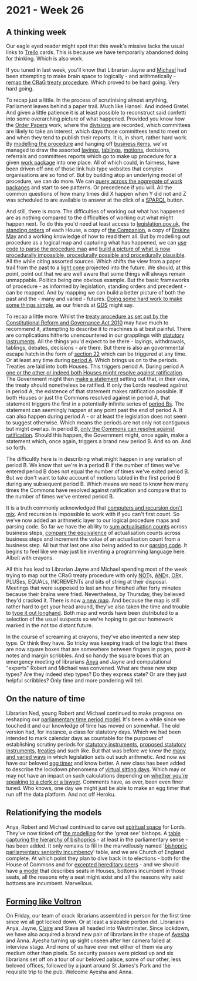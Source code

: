 # 2021 - Week 26

## A thinking week

Our eagle eyed reader might spot that this week's missive lacks the usual links to [Trello](https://en.wikipedia.org/wiki/Trello) cards. This is because we have temporarily abandoned doing for thinking. Which is also work.

If you tuned in last week, you'll know that Librarian Jayne and [Michael](https://twitter.com/fantasticlife) had been attempting to make brain space to logically - and arithmetically - [remap the CRaG treaty procedure](https://ukparliament.github.io/ontologies/procedure/flowcharts/crag-treaties/logic-gates/crag-treaties.pdf). Which proved to be hard going. Very hard going.

To recap just a little. In the process of scrutinising almost anything, Parliament leaves behind a paper trail. Much like Hansel. And indeed Gretel. And given a little patience it is at least possible to reconstruct said confetti into some overarching picture of what happened. Provided you know how the [Order Papers](https://commonsbusiness.parliament.uk/document/48969/html) work, where the [divisions](https://www.parliament.uk/globalassets/documents/commons-information-office/Divisions.pdf) are recorded, which committees are likely to take an interest, which days those committees tend to meet on and when they tend to publish their reports. It is, in short, rather hard work. By [modelling the procedure](https://ukparliament.github.io/ontologies/procedure/procedure-ontology.html) and hanging off [business items](https://ukparliament.github.io/ontologies/procedure/procedure-ontology.html#d4e211), we've managed to draw the assorted [layings](https://ukparliament.github.io/ontologies/laying/laying-ontology.html#d4e106), [tablings](https://ukparliament.github.io/ontologies/tabling/tabling-ontology.html), [motions](https://ukparliament.github.io/ontologies/procedure/flowcharts/meta/motions/logic-gates/motion.pdf), decisions, referrals and committees reports which go to make up procedure for a given [work package](https://ukparliament.github.io/ontologies/procedure/procedure-ontology.html#d4e222) into one place. All of which could, in fairness, have been driven off one of those link hub type websites that complex organisations are so fond of. But by building atop an underlying model of procedure, we can do more. We can [query across the aggregate of work packages](https://ukparliament.github.io/ontologies/procedure/meta/queries/) and start to see patterns. Or precedence if you will. All the common questions of how many times did X happen when Y did not and Z was scheduled to are available to answer at the click of a [SPARQL](https://en.wikipedia.org/wiki/SPARQL) button.

And still, there is more. The difficulties of working out what has happened are as nothing compared to the difficulties of working out what might happen next. To do this you'd need at least access to [legislation.gov.uk](https://www.legislation.gov.uk/), the [standing orders](https://api.parliament.uk/standing-orders) of each House, a copy of [the Companion](https://publications.parliament.uk/pa/ld/ldcomp/compso2017/compso02.htm), a copy of [Erskine May](https://erskinemay.parliament.uk/) and a working knowledge of how to read them all. But by modelling out procedure as a logical map and capturing what has happened, we can [use code to parse the procedure map](https://api.parliament.uk/procedures/meta/comments) and [build a picture of what is now procedurally impossible, procedurally possible and procedurally plausible](https://api.parliament.uk/procedures/work-packages/9). All the while citing assorted sources. Which shifts the view from a paper trail from the past to a [light cone](https://en.wikipedia.org/wiki/Light_cone) projected into the future. We should, at this point, point out that we are well aware that some things will always remain unmappable. Politics being one obvious example. But the basic frameworks of procedure - as informed by legislation, standing orders and precedent - can be mapped. And by mapping we can build a better picture of both the past and the - many and varied - futures. [Doing some hard work to make some things simple](https://www.gov.uk/guidance/government-design-principles#do-the-hard-work-to-make-it-simple), as our friends at [GDS](https://www.gov.uk/government/organisations/government-digital-service) might say.

To recap a little more. Whilst the [treaty procedure as set out by the Constitutional Reform and Governance Act 2010](https://www.legislation.gov.uk/ukpga/2010/25/part/2#section-20) may have much to recommend it, attempting to describe it to machines is at best painful. There are complications hitherto unencountered in our grapplings with [statutory instruments](https://en.wikipedia.org/wiki/Statutory_instrument_(UK)). All the things you'd expect to be there - layings, withdrawals, tablings, debates, decisions - are there. But there is also an governmental escape hatch in the form of [section 22](https://www.legislation.gov.uk/ukpga/2010/25/section/22#section-22) which can be triggered at any time. Or at least any time during [period A](https://www.legislation.gov.uk/ukpga/2010/25/section/20#section-20-2). Which brings us on to the periods. Treaties are laid into both Houses. This triggers period A. During period A [one or the other or indeed both Houses might resolve against ratification](https://www.legislation.gov.uk/ukpga/2010/25/section/20#section-20-1-c). The Government might then [make a statement](https://www.legislation.gov.uk/ukpga/2010/25/section/20#section-20-4-a) setting out that, in their view, the treaty should nonetheless be ratified. If only the Lords resolved against in period A, the existence of that statement makes ratification possible. If both Houses or just the Commons resolved against in period A, that statement triggers the first in a potentially infinite series of [period Bs](https://www.legislation.gov.uk/ukpga/2010/25/section/20#section-20-5). The statement can seemingly happen at  any point past the end of period A.  It can also happen during period A - or at least the legislation does not seem to suggest otherwise.  Which means the periods are not only not contiguous but might overlap. In period B, [only the Commons can resolve against ratification](https://www.legislation.gov.uk/ukpga/2010/25/section/20#section-20-4-b). Should this happen, the Government might, once again, make a statement which, once again, triggers a brand new period B. And so on. And so forth.

The difficultly here is in describing what might happen in any variation of period B. We know that we're in a period B if the number of times we've entered period B does not equal the number of times we've exited period B. But we don't want to take account of motions tabled in the first period B during any subsequent period B. Which means we need to know how many times the Commons have resolved against ratification and compare that to the number of times we've entered period B.

It is a truth commonly acknowledged that [computers and recursion don't mix](https://en.wikipedia.org/wiki/Infinite_loop). And recursion is impossible to work with if you can't first count. So we've now added an arithmetic layer to our logical procedure maps and parsing code. So far we have the ability to [sum actualisation counts](https://api.parliament.uk/procedures/comments/plus_step.rb.html) across business steps, [compare the equivalence](https://api.parliament.uk/procedures/comments/equals_step.rb.html) of actualisation counts across business steps and increment the value of an actualisation count from a business step. All but that last one also being added to our [parsing code](https://api.parliament.uk/procedures/meta/comments). It begins to feel like we may just be inventing a programming language here. Albeit with crayons.

All this has lead to Librarian Jayne and Michael spending most of the week trying to map out the CRaG treaty procedure with only [NOT](https://api.parliament.uk/procedures/comments/not_step.rb.html)s, [AND](https://api.parliament.uk/procedures/comments/and_step.rb.html)s, [OR](https://api.parliament.uk/procedures/comments/or_step.rb.html)s, PLUSes, EQUALs, INCREMENTs and bits of string at their disposal. Meetings that were supposed to last an hour finished after forty minutes because their brains were fried. Nevertheless, by Thursday, they believed they'd cracked it. There is now [a new map](https://ukparliament.github.io/ontologies/procedure/flowcharts/crag-treaties/logic-gates/redux/redux.pdf). And because the map is still rather hard to get your head around, they've also taken the time and trouble to [type it out longhand](https://ukparliament.github.io/ontologies/procedure/flowcharts/crag-treaties/logic-gates/redux/). Both map and words have been distributed to a selection of the usual suspects so we're hoping to get our homework marked in the not too distant future.

In the course of screaming at crayons, they've also invented a new step type. Or think they have. So tricky was keeping track of the logic that there are now square boxes that are somewhere between fingers in pages, post-it notes and margin scribbles. And so handy the square boxes that an emergency meeting of librarians [Anya](https://twitter.com/bitten_) and Jayne and computational "experts" Robert and Michael was convened. What are these new step types? Are they indeed step types? Do they express state? Or are they just helpful scribbles? Only time and more pondering will tell.

## On the nature of time

Librarian Ned, young Robert and Michael continued to make progress on reshaping our [parliamentary time period model](https://ukparliament.github.io/ontologies/time-period/time-period-ontology.html). It's been a while since we touched it and our knowledge of time has moved on somewhat. The old version had, for instance, a class for statutory days. Which we had been intended to mark calendar days as countable for the purposes of establishing scrutiny periods for [statutory instruments](https://en.wikipedia.org/wiki/Statutory_instrument_(UK)), [proposed statutory instruments](https://www.gov.uk/eu-withdrawal-act-2018-statutory-instruments), [treaties](https://en.wikipedia.org/wiki/Treaty) and such like. But that was before we knew the [many and varied ways](https://parliament-calendar.herokuapp.com/meta/comments) in which legislation sets out such arithmetic. And now we have our beloved [egg timer](https://parliament-calendar.herokuapp.com/) and know better. A new class has been added to describe the lockdown phenomena of [virtual sitting days](https://ukparliament.github.io/ontologies/time-period/time-period-ontology.html#d4e258). Which may or may not have an impact on such calculations depending on [whether you're speaking to a clerk or a lawyer](https://github.com/fantasticlife/egg-timer/blob/master/lib/monkey_patching/date.rb#L141). Comments have, as ever, been even finer tuned. Who knows, one day we might just be able to make an egg timer that run off the data platform. And not off Heroku.

## Relationifying the models

Anya, Robert and Michael continued to carve out [spiritual space](https://en.wikipedia.org/wiki/Lords_Spiritual) for Lords. They've now ticked off [the modelling](https://github.com/ukparliament/ontologies/blob/master/meta/relational/schema.sql#L253) for the 'great see' bishops. A [table capturing the hierarchy of bishoprics](https://github.com/ukparliament/ontologies/blob/master/meta/relational/schema.sql#L221) - at least in the parliamentary sense - has been added. It only remains to fill in the marvellously named '[bishopric parliamentary seniority incumbency](https://github.com/ukparliament/ontologies/blob/master/meta/relational/schema.sql#L263)' table, and we are Church of England complete. At which point they plan to dive back in to elections - both for the House of Commons and for [excepted hereditary peers](https://en.wikipedia.org/wiki/By-elections_to_the_House_of_Lords) - and we should have [a model](https://ukparliament.github.io/ontologies/meta/relational/) that describes seats in Houses, bottoms incumbent in those seats, all the reasons why a seat might exist and all the reasons why said bottoms are incumbent. Marvellous.

## [Forming like Voltron](https://www.youtube.com/watch?v=2kkJDHRYxWM)

On Friday, our team of crack librarians assembled in person for the first time since we all got locked down. Or at least a sizeable portion did. Librarians Anya, Jayne, [Claire](https://twitter.com/tinysprite) and Steve all headed into Westminster. Since lockdown, we have also acquired a brand new pair of librarians in the shape of [Ayesha](https://twitter.com/askalibrarylady) and Anna. Ayesha turning up sight unseen after her camera failed at interview stage. And none of us have ever met either of them via any medium other than pixels. So security passes were picked up and six librarians set off on a tour of our beloved palace, some of our other, less beloved  offices, followed by a jaunt around St James's Park and the requisite trip to the pub. Welcome Ayesha and Anna.







